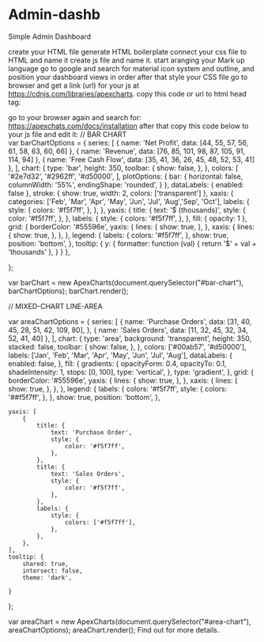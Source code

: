# Admin-dashb
Simple Admin Dashboard

create your HTML file
generate HTML boilerplate
connect your css file to HTML and name it
create js file and name it.
start aranging your Mark up language
go to google and search for material icon system and outline,
and position your dashboard views in order 
after that style your CSS file
go to browser and get a link (url) for your js
at https://cdnjs.com/libraries/apexcharts.
copy this code or url to html head tag:
<!----ApexCharts--->
<script src="https://cdnjs.cloudflare.com/ajax/libs/apexcharts/3.41.0/apexcharts.min.js" 
  integrity="sha512-bp/xZXR0Wn5q5TgPtz7EbgZlRrIU3tsqoROPe9sLwdY6Z+0p6XRzr7/JzqQUfTSD3rWanL6WUVW7peD4zSY/vQ==" 
  crossorigin="anonymous" referrerpolicy="no-referrer">
  
  </script>
  go to your browser again and search for:
  https://apexchats.com/docs/installation
  after that copy this code below to your js file and edit it:
  // BAR CHART     
var barChartOptions = {
    series: [
        {
            name: 'Net Profit',
            data: [44, 55, 57, 56, 61, 58, 63, 60, 66]
        },
        {
            name: 'Revenue',
            data: [76, 85, 101, 98, 87, 105, 91, 114, 94]
        },
        {
            name: 'Free Cash Flow',
            data: [35, 41, 36, 26, 45, 48, 52, 53, 41]
        },
    ],
    chart: {
    type: 'bar',
    height: 350,
    toolbar: {
        show: false,
    },
  },
  colors: [
    '#2e7d32',
    '#2962ff',
    '#d50000',
  ],
  plotOptions: {
    bar: {
      horizontal: false,
      columnWidth: '55%',
      endingShape: 'rounded',
    }
  },
  dataLabels: {
    enabled: false
  },
  stroke: {
    show: true,
    width: 2,
    colors: ['transparent']
  },
  xaxis: {
    categories: ['Feb', 'Mar', 'Apr', 'May', 'Jun', 'Jul', 'Aug','Sep', 'Oct'],
    labels: {
        style: {
            colors: '#f5f7ff',
        },
    },
 },
 yaxis: {
    title: {
        text: '$ (thousands)',
        style: {
            color: '#f5f7ff',
        },
    },
    labels: {
        style: {
            colors: '#f5f7ff',
        },
    },
    fill: {
        opacity: 1
    },
    grid: {
        borderColor: '#55596e',
        yaxis: {
            lines: {
                show: true,
            },
        },
        xaxis: {
            lines: {
                show: true,
            },
        },
    },
    legend: {
        labels: {
            colors: '#f5f7ff',
        },
        show: true,
        position: 'bottom',
    },
    tooltip: {
        y: {
            formatter: function (val) {
                return '$' + val + 'thousands'
            },
        }
    }
 },

};

var barChart = new ApexCharts(document.querySelector("#bar-chart"), barChartOptions);
barChart.render();


// MIXED-CHART LINE-AREA

      
var areaChartOptions = {
    series: [
        {
            name: 'Purchase Orders',
            data: [31, 40, 45, 28, 51, 42, 109, 80],
        },
        {
            name: 'Sales Orders',
            data: [11, 32, 45, 32, 34, 52, 41, 40]
        },
    ],
    chart: {
        type: 'area',
        background: 'transparent',
        height: 350,
        stacked: false,
        toolbar: {
            show: false,
        },
    },
    colors: ['#00ab57', '#d50000'],
    labels: ['Jan', 'Feb', 'Mar', 'Apr', 'May', 'Jun', 'Jul', 'Aug'],
    dataLabels: {
        enabled: false,
    },
    fill: {
        gradients: {
            opacityForm: 0.4,
            opacityTo: 0.1,
            shadeIntensity: 1,
            stops: [0, 100],
            type: 'vertical',
        },
        type: 'gradient',
    },
    grid: {
        borderColor: '#55596e',
        yaxis: {
            lines: {
                show: true,
            },
        },
        xaxis: {
            lines: {
                show: true,
            },
        },
    },
    legend: {
        labels: {
            colors: '#f5f7ff',
            style: {
                colors: '##f5f7ff',
            },
        },
        show: true,
        position: 'bottom',
    },
    
    yaxis: [
        {
            title: {
                text: 'Purchase Order',
                style: {
                    color: '#f5f7ff',
                },
            },
            title: {
                text: 'Sales Orders',
                style: {
                    color: '#f5f7ff',
                },
            },
            labels: {
                style: {
                    colors: ['#f5f7ff'],
                },
            },
        },
    ],    
    tooltip: {
        shared: true,
        intersect: false,
        theme: 'dark',
       
    }
};

  var areaChart = new ApexCharts(document.querySelector("#area-chart"), areaChartOptions);
  areaChart.render();
Find out for more details.

